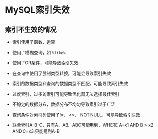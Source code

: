 # MySQL索引失效

## 索引不生效的情况
- 索引使用了函数、运算

- 使用了模糊查询，如 `%like%`

- 使用了OR条件，可能导致索引失效

- 在查询中使用了强制类型转换，可能会导致索引失效

- 索引的数据类型和查询的数据类型不匹配，可能导致索引失效

- 过度索引，过多的索引可能导致优化器无法选择最佳索引

- 不稳定的数据分布，数据分布不均匀导致索引过于广泛

- 查询条件对索引列使用了!=、 <>、 NOT NULL，可能导致索引失效

- 联合索引A-B-C，只有A、AB、ABC可能用到，WHERE A=x1 AND B > x2 AND C=x3,只能用到A-B